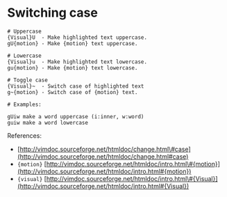# Switching case

```
# Uppercase
{Visual}U  - Make highlighted text uppercase.
gU{motion} - Make {motion} text uppercase.

# Lowercase
{Visual}u  - Make highlighted text lowercase.
gu{motion} - Make {motion} text lowercase.

# Toggle case
{Visual}~  - Switch case of highlighted text
g~{motion} - Switch case of {motion} text.

# Examples:

gUiw make a word uppercase (i:inner, w:word)
guiw make a word lowercase
```

References:

* [http://vimdoc.sourceforge.net/htmldoc/change.html\#case](http://vimdoc.sourceforge.net/htmldoc/change.html#case)
* `{motion}` [http://vimdoc.sourceforge.net/htmldoc/intro.html\#{motion}](http://vimdoc.sourceforge.net/htmldoc/intro.html#{motion})
* `{visual}` [http://vimdoc.sourceforge.net/htmldoc/intro.html\#{Visual}](http://vimdoc.sourceforge.net/htmldoc/intro.html#{Visual})



